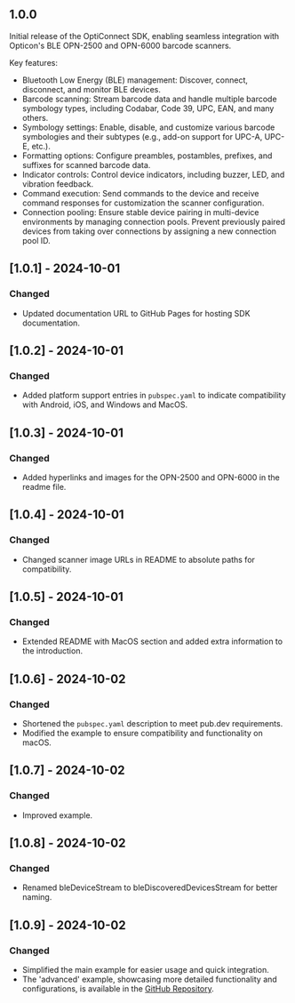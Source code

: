 ## 1.0.0

Initial release of the OptiConnect SDK, enabling seamless integration with Opticon's BLE OPN-2500 and OPN-6000 barcode scanners.

Key features:

-  Bluetooth Low Energy (BLE) management: Discover, connect, disconnect, and monitor BLE devices.
-  Barcode scanning: Stream barcode data and handle multiple barcode symbology types, including Codabar, Code 39, UPC, EAN, and many others.
-  Symbology settings: Enable, disable, and customize various barcode symbologies and their subtypes (e.g., add-on support for UPC-A, UPC-E, etc.).
-  Formatting options: Configure preambles, postambles, prefixes, and suffixes for scanned barcode data.
-  Indicator controls: Control device indicators, including buzzer, LED, and vibration feedback.
-  Command execution: Send commands to the device and receive command responses for customization the scanner configuration.
-  Connection pooling: Ensure stable device pairing in multi-device environments by managing connection pools. Prevent previously paired devices from taking over connections by assigning a new connection pool ID.

## [1.0.1] - 2024-10-01

### Changed

-  Updated documentation URL to GitHub Pages for hosting SDK documentation.

## [1.0.2] - 2024-10-01

### Changed

-  Added platform support entries in `pubspec.yaml` to indicate compatibility with Android, iOS, and Windows and MacOS.

## [1.0.3] - 2024-10-01

### Changed

-  Added hyperlinks and images for the OPN-2500 and OPN-6000 in the readme file.

## [1.0.4] - 2024-10-01

### Changed

-  Changed scanner image URLs in README to absolute paths for compatibility.

## [1.0.5] - 2024-10-01

### Changed

-  Extended README with MacOS section and added extra information to the introduction.

## [1.0.6] - 2024-10-02

### Changed

-  Shortened the `pubspec.yaml` description to meet pub.dev requirements.
-  Modified the example to ensure compatibility and functionality on macOS.

## [1.0.7] - 2024-10-02

### Changed

-  Improved example.

## [1.0.8] - 2024-10-02

### Changed

-  Renamed bleDeviceStream to bleDiscoveredDevicesStream for better naming.

## [1.0.9] - 2024-10-02

### Changed

-  Simplified the main example for easier usage and quick integration.
-  The 'advanced' example, showcasing more detailed functionality and configurations, is available in the [GitHub Repository](https://github.com/OpticonOSEDevelopment/opticonnect_sdk_flutter).
